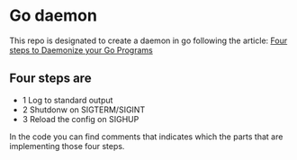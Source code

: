 # Go daemon

This repo is designated to create a daemon in go following the article:
[Four steps to Daemonize your Go Programs](https://ieftimov.com/posts/four-steps-daemonize-your-golang-programs/)

## Four steps are
- 1 Log to standard output
- 2 Shutdonw on SIGTERM/SIGINT
- 3 Reload the config on SIGHUP

In the code you can find comments that indicates which the parts that are implementing those four steps.


